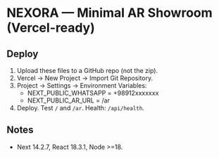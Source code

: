 # NEXORA — Minimal AR Showroom (Vercel-ready)

## Deploy
1) Upload these files to a GitHub repo (not the zip).
2) Vercel → New Project → Import Git Repository.
3) Project → Settings → Environment Variables:
   - NEXT_PUBLIC_WHATSAPP = +98912xxxxxxx
   - NEXT_PUBLIC_AR_URL = /ar
4) Deploy. Test `/` and `/ar`. Health: `/api/health`.

## Notes
- Next 14.2.7, React 18.3.1, Node >=18.
